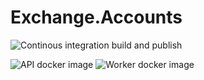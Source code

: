 # Exchange.Accounts

![Continous integration build and publish](https://github.com/swisschain/Exchange.Accounts/workflows/Continous%20integration%20build%20and%20publish/badge.svg)

![API docker image](https://img.shields.io/docker/v/swisschains/exchange-accounts?sort=semver)
![Worker docker image](https://img.shields.io/docker/v/swisschains/exchange-accounts-worker?sort=semver)
